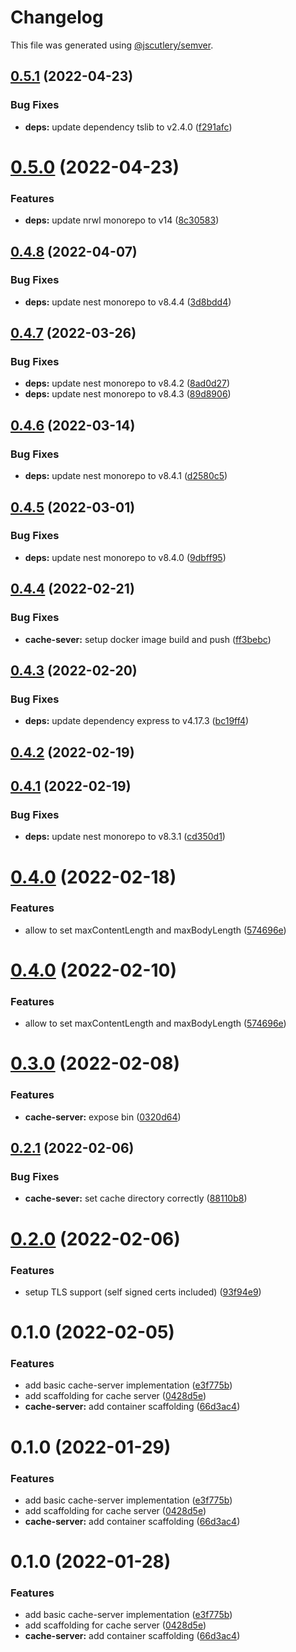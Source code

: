 # Changelog

This file was generated using [@jscutlery/semver](https://github.com/jscutlery/semver).

## [0.5.1](https://github.com/nxmn/nxmn/compare/cache-server-0.5.0...cache-server-0.5.1) (2022-04-23)


### Bug Fixes

* **deps:** update dependency tslib to v2.4.0 ([f291afc](https://github.com/nxmn/nxmn/commit/f291afc7aa6a74bfb5f3df33b89cbb01a91d6b80))



# [0.5.0](https://github.com/nxmn/nxmn/compare/cache-server-0.4.8...cache-server-0.5.0) (2022-04-23)


### Features

* **deps:** update nrwl monorepo to v14 ([8c30583](https://github.com/nxmn/nxmn/commit/8c305837ecf94d056c6ae461e8f371d02d9d7c7d))



## [0.4.8](https://github.com/nxmn/nxmn/compare/cache-server-0.4.7...cache-server-0.4.8) (2022-04-07)


### Bug Fixes

* **deps:** update nest monorepo to v8.4.4 ([3d8bdd4](https://github.com/nxmn/nxmn/commit/3d8bdd4cc2d18f6d9d09191be1f69a226807ca58))



## [0.4.7](https://github.com/nxmn/nxmn/compare/cache-server-0.4.6...cache-server-0.4.7) (2022-03-26)


### Bug Fixes

* **deps:** update nest monorepo to v8.4.2 ([8ad0d27](https://github.com/nxmn/nxmn/commit/8ad0d2798c6f16a91bbab11fc1a73cf657eb7415))
* **deps:** update nest monorepo to v8.4.3 ([89d8906](https://github.com/nxmn/nxmn/commit/89d8906061c357102f2c725fad68c12eee176bca))



## [0.4.6](https://github.com/nxmn/nxmn/compare/cache-server-0.4.5...cache-server-0.4.6) (2022-03-14)


### Bug Fixes

* **deps:** update nest monorepo to v8.4.1 ([d2580c5](https://github.com/nxmn/nxmn/commit/d2580c50ce0bb0423c3c60789adc87996e0fc900))



## [0.4.5](https://github.com/nxmn/nxmn/compare/cache-server-0.4.4...cache-server-0.4.5) (2022-03-01)


### Bug Fixes

* **deps:** update nest monorepo to v8.4.0 ([9dbff95](https://github.com/nxmn/nxmn/commit/9dbff955910998e8e537f567c89c0bde828fd9ca))



## [0.4.4](https://github.com/nxmn/nxmn/compare/cache-server-0.4.3...cache-server-0.4.4) (2022-02-21)


### Bug Fixes

* **cache-sever:** setup docker image build and push ([ff3bebc](https://github.com/nxmn/nxmn/commit/ff3bebcf241b0faca73203e7be0ecee033eca225))



## [0.4.3](https://github.com/nxmn/nxmn/compare/cache-server-0.4.2...cache-server-0.4.3) (2022-02-20)


### Bug Fixes

* **deps:** update dependency express to v4.17.3 ([bc19ff4](https://github.com/nxmn/nxmn/commit/bc19ff42fa332a9079ae49db0236c6b5cce8f9cc))



## [0.4.2](https://github.com/nxmn/nxmn/compare/cache-server-0.4.1...cache-server-0.4.2) (2022-02-19)



## [0.4.1](https://github.com/nxmn/nxmn/compare/cache-server-0.4.0...cache-server-0.4.1) (2022-02-19)


### Bug Fixes

* **deps:** update nest monorepo to v8.3.1 ([cd350d1](https://github.com/nxmn/nxmn/commit/cd350d117fb5b7d1c8ea56f6fef261e3dcfc2252))



# [0.4.0](https://github.com/nxmn/nxmn/compare/cache-server-0.3.0...cache-server-0.4.0) (2022-02-18)


### Features

* allow to set maxContentLength and maxBodyLength ([574696e](https://github.com/nxmn/nxmn/commit/574696ec002963cfb2b6e26569522bfaccb5d305))



# [0.4.0](https://github.com/nxmn/nxmn/compare/cache-server-0.3.0...cache-server-0.4.0) (2022-02-10)


### Features

* allow to set maxContentLength and maxBodyLength ([574696e](https://github.com/nxmn/nxmn/commit/574696ec002963cfb2b6e26569522bfaccb5d305))



# [0.3.0](https://github.com/nxmn/nxmn/compare/cache-server-0.2.1...cache-server-0.3.0) (2022-02-08)


### Features

* **cache-server:** expose bin ([0320d64](https://github.com/nxmn/nxmn/commit/0320d64f62e1577cda64b6653e3486e668730800))



## [0.2.1](https://github.com/nxmn/nxmn/compare/cache-server-0.2.0...cache-server-0.2.1) (2022-02-06)

### Bug Fixes

- **cache-sever:** set cache directory correctly ([88110b8](https://github.com/nxmn/nxmn/commit/88110b8b2baf9462df6a67553e82dfa13df41add))

# [0.2.0](https://github.com/nxmn/nxmn/compare/cache-server-0.1.0...cache-server-0.2.0) (2022-02-06)

### Features

- setup TLS support (self signed certs included) ([93f94e9](https://github.com/nxmn/nxmn/commit/93f94e9bbb68d5b3cb28e155d30588f28be51d91))

# 0.1.0 (2022-02-05)

### Features

- add basic cache-server implementation ([e3f775b](https://github.com/nxmn/nxmn/commit/e3f775bcc99f2b4097c0e62f5250de6250483bb7))
- add scaffolding for cache server ([0428d5e](https://github.com/nxmn/nxmn/commit/0428d5e163587f8006b737a16a79a08b339eeaf3))
- **cache-server:** add container scaffolding ([66d3ac4](https://github.com/nxmn/nxmn/commit/66d3ac40ffdf1ebaaa240189cfbd786c24d6c156))

# 0.1.0 (2022-01-29)

### Features

- add basic cache-server implementation ([e3f775b](https://github.com/nxmn/nxmn/commit/e3f775bcc99f2b4097c0e62f5250de6250483bb7))
- add scaffolding for cache server ([0428d5e](https://github.com/nxmn/nxmn/commit/0428d5e163587f8006b737a16a79a08b339eeaf3))
- **cache-server:** add container scaffolding ([66d3ac4](https://github.com/nxmn/nxmn/commit/66d3ac40ffdf1ebaaa240189cfbd786c24d6c156))

# 0.1.0 (2022-01-28)

### Features

- add basic cache-server implementation ([e3f775b](https://github.com/nxmn/nxmn/commit/e3f775bcc99f2b4097c0e62f5250de6250483bb7))
- add scaffolding for cache server ([0428d5e](https://github.com/nxmn/nxmn/commit/0428d5e163587f8006b737a16a79a08b339eeaf3))
- **cache-server:** add container scaffolding ([66d3ac4](https://github.com/nxmn/nxmn/commit/66d3ac40ffdf1ebaaa240189cfbd786c24d6c156))
